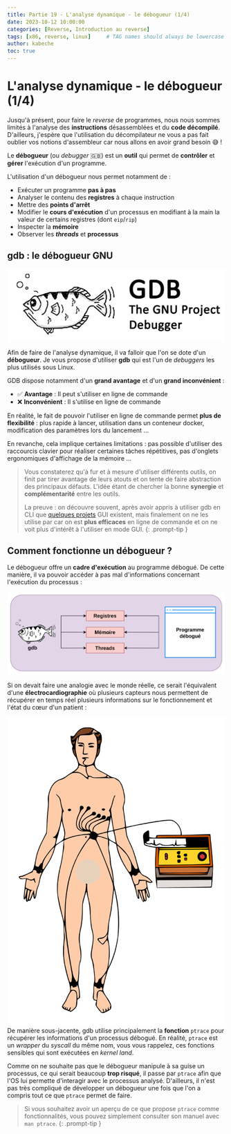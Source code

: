 ```yaml
---
title: Partie 19 - L'analyse dynamique - le débogueur (1/4)
date: 2023-10-12 10:00:00
categories: [Reverse, Introduction au reverse]
tags: [x86, reverse, linux]     # TAG names should always be lowercase
author: kabeche
toc: true
---
```


# L'analyse dynamique - le débogueur (1/4)

Jusqu'à présent, pour faire le *reverse* de programmes, nous nous sommes limités à l'analyse des **instructions** désassemblées et du **code décompilé**. D'ailleurs, j'espère que l'utilisation du décompilateur ne vous a pas fait oublier vos notions d'assembleur car nous allons en avoir grand besoin 😅 !

Le **débogueur** (ou *debugger* 🇬🇧) est un **outil** qui permet de **contrôler** et **gérer** l'exécution d'un programme.

L'utilisation d'un débogueur nous permet notamment de :

- Exécuter un programme **pas à pas**
- Analyser le contenu des **registres** à chaque instruction
- Mettre des **points d'arrêt**
- Modifier le **cours d'exécution** d'un processus en modifiant à la main la valeur de certains registres (dont `eip`/`rip`)
- Inspecter la **mémoire**
- Observer les ***threads*** et **processus**

## gdb : le débogueur GNU

![](/assets/images/introduction_au_reverse/gdb_GNU.png)

Afin de faire de l'analyse dynamique, il va falloir que l'on se dote d'un **débogueur**. Je vous propose d'utiliser **gdb** qui est l'un de *debuggers* les plus utilisés sous Linux.

GDB dispose notamment d'un **grand avantage** et d'un **grand inconvénient** :

- ✅ **Avantage** : Il peut s'utiliser en ligne de commande
- ❌ **Inconvénient** : Il s'utilise en ligne de commande 

En réalité, le fait de pouvoir l'utiliser en ligne de commande permet **plus de flexibilité** : plus rapide à lancer, utilisation dans un conteneur docker, modification des paramètres lors du lancement ...

En revanche, cela implique certaines limitations : pas possible d'utiliser des raccourcis clavier pour réaliser certaines tâches répétitives, pas d'onglets ergonomiques d'affichage de la mémoire ...

> Vous constaterez qu'à fur et à mesure d'utiliser différents outils, on finit par tirer avantage de leurs atouts et on tente de faire abstraction des principaux défauts. L'idée étant de chercher la bonne **synergie** et **complémentarité** entre les outils.
> 
> La preuve : on découvre souvent, après avoir appris à utiliser gdb en CLI que [quelques projets](https://github.com/epasveer/seer) GUI existent, mais finalement on ne les utilise par car on est **plus efficaces** en ligne de commande et on ne voit plus d'intérêt à l'utiliser en mode GUI.
{: .prompt-tip }


## Comment fonctionne un débogueur ?

Le débogueur offre un **cadre d'exécution** au programme débogué. De cette manière, il va pouvoir accéder à pas mal d'informations concernant l'exécution du processus :

![](/assets/images/introduction_au_reverse/info_gdb_access.png)

Si on devait faire une analogie avec le monde réelle, ce serait l'équivalent d'une **électrocardiographie** où plusieurs capteurs nous permettent de récupérer en temps réel plusieurs informations sur le fonctionnement et l'état du cœur d'un patient :

![](/assets/images/introduction_au_reverse/electrocardiographie.png)
De manière sous-jacente, gdb utilise principalement la **fonction** `ptrace` pour récupérer les informations d'un processus débogué. En réalité, `ptrace` est un *wrapper* du *syscall* du même nom, vous vous rappelez, ces fonctions sensibles qui sont exécutées en *kernel land*.

Comme on ne souhaite pas que le débogueur manipule à sa guise un processus, ce qui serait beaucoup **trop risqué**, il passe par `ptrace` afin que l'OS lui permette d'interagir avec le processus analysé. D'ailleurs, il n'est pas très compliqué de développer un débogueur une fois que l'on a compris tout ce que `ptrace` permet de faire.

> Si vous souhaitez avoir un aperçu de ce que propose `ptrace` comme fonctionnalités, vous pouvez simplement consulter son manuel avec `man ptrace`.
{: .prompt-tip }
